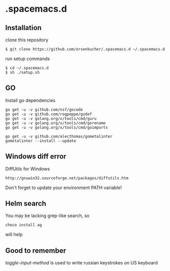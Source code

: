 # .spacemacs.d

## Installation

clone this repository
```
$ git clone https://github.com/orsenkucher/.spacemacs.d ~/.spacemacs.d
```

run setup commands
```
$ cd ~/.spacemacs.d
$ sh ./setup.sh
```

## GO
Install go dependencies
```
go get -u -v github.com/nsf/gocode
go get -u -v github.com/rogpeppe/godef
go get -u -v golang.org/x/tools/cmd/guru
go get -u -v golang.org/x/tools/cmd/gorename
go get -u -v golang.org/x/tools/cmd/goimports

go get -u -v github.com/alecthomas/gometalinter
gometalinter --install --update
```

## Windows diff error
DiffUtils for Windows
```
http://gnuwin32.sourceforge.net/packages/diffutils.htm
```
Don't forget to update your environment PATH variable!

## Helm search
You may be lacking grep-like search, so
```
choco install ag
```
will help

## Good to remember
*toggle-input-method*
is used to write russian keystrokes on US keyboard
